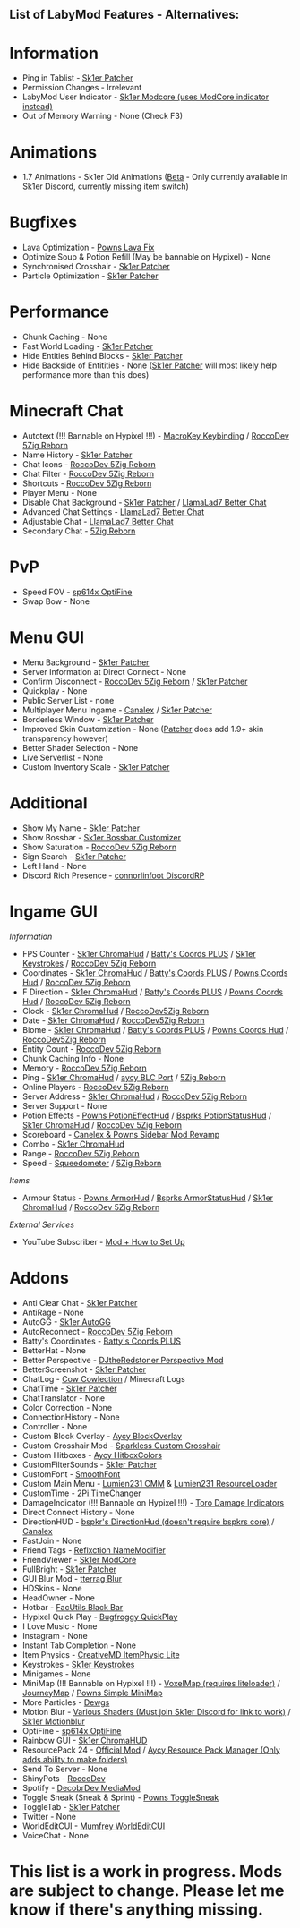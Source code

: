 ## List of LabyMod Features - Alternatives:

# Information
- Ping in Tablist - [Sk1er Patcher](https://sk1er.club/mods/patcher)
- Permission Changes - Irrelevant
- LabyMod User Indicator - [Sk1er Modcore (uses ModCore indicator instead)](https://sk1er.club/mods/modcore)
- Out of Memory Warning - None (Check F3)

# Animations
- 1.7 Animations - Sk1er Old Animations ([Beta](https://sk1er.club/beta) - Only currently available in Sk1er Discord, currently missing item switch)

# Bugfixes
- Lava Optimization - [Powns Lava Fix](https://download.powns.dev/lavafix189)
- Optimize Soup & Potion Refill (May be bannable on Hypixel) - None
- Synchronised Crosshair - [Sk1er Patcher](https://sk1er.club/mods/patcher)
- Particle Optimization - [Sk1er Patcher](https://sk1er.club/mods/patcher)

# Performance
- Chunk Caching - None
- Fast World Loading - [Sk1er Patcher](https://sk1er.club/mods/patcher)
- Hide Entities Behind Blocks - [Sk1er Patcher](https://sk1er.club/mods/patcher)
- Hide Backside of Entitities - None ([Sk1er Patcher](https://sk1er.club/mods/patcher) will most likely help performance more than this does)

# Minecraft Chat
- Autotext (!!! Bannable on Hypixel !!!) - [MacroKey Keybinding](https://www.curseforge.com/minecraft/mc-mods/macrokey-keybinding/files/2659839) / [RoccoDev 5Zig Reborn](https://5zigreborn.eu/)
- Name History - [Sk1er Patcher](https://sk1er.club/mods/patcher)
- Chat Icons - [RoccoDev 5Zig Reborn](https://5zigreborn.eu/)
- Chat Filter - [RoccoDev 5Zig Reborn](https://5zigreborn.eu/)
- Shortcuts - [RoccoDev 5Zig Reborn](https://5zigreborn.eu/)
- Player Menu - None
- Disable Chat Background - [Sk1er Patcher](https://sk1er.club/mods/patcher) / [LlamaLad7 Better Chat](https://www.curseforge.com/minecraft/mc-mods/better-chat/files/3048404)
- Advanced Chat Settings - [LlamaLad7 Better Chat](https://www.curseforge.com/minecraft/mc-mods/better-chat/files/3048404)
- Adjustable Chat - [LlamaLad7 Better Chat](https://www.curseforge.com/minecraft/mc-mods/better-chat/files/3048404)
- Secondary Chat - [5Zig Reborn](https://5zigreborn.eu/)

# PvP
- Speed FOV - [sp614x OptiFine](https://optifine.net)
- Swap Bow - None

# Menu GUI
- Menu Background - [Sk1er Patcher](https://sk1er.club/mods/patcher)
- Server Information at Direct Connect - None
- Confirm Disconnect - [RoccoDev 5Zig Reborn](https://5zigreborn.eu/) / [Sk1er Patcher](https://sk1er.club/mods/patcher)
- Quickplay - None
- Public Server List - none
- Multiplayer Menu Ingame - [Canalex](https://www.youtube.com/watch?v=04EangMQd7I) / [Sk1er Patcher](https://sk1er.club/mods/patcher)
- Borderless Window - [Sk1er Patcher](https://sk1er.club/mods/patcher)
- Improved Skin Customization - None ([Patcher](https://sk1er.club/mods/patcher) does add 1.9+ skin transparency however)
- Better Shader Selection - None
- Live Serverlist - None
- Custom Inventory Scale - [Sk1er Patcher](https://sk1er.club/mods/patcher)

# Additional
- Show My Name - [Sk1er Patcher](https://sk1er.club/mods/patcher)
- Show Bossbar - [Sk1er Bossbar Customizer](https://sk1er.club/mods/bossbar_customizer)
- Show Saturation - [RoccoDev 5Zig Reborn](https://5zigreborn.eu/)
- Sign Search - [Sk1er Patcher](https://sk1er.club/mods/patcher)
- Left Hand - None
- Discord Rich Presence - [connorlinfoot DiscordRP](https://hypixel.net/threads/forge-1-8-9-discordrp-rich-presence-for-minecraft-hypixel.1573606/)

# Ingame GUI 

_Information_
- FPS Counter - [Sk1er ChromaHud](https://sk1er.club/mods/ChromaHUD) / [Batty's Coords PLUS](https://www.curseforge.com/minecraft/mc-mods/batty-ui/files/2272073) / [Sk1er Keystrokes](https://sk1er.club/mods/keystrokesmod) / [RoccoDev 5Zig Reborn](https://5zigreborn.eu/)
- Coordinates - [Sk1er ChromaHud](https://sk1er.club/mods/ChromaHUD) / [Batty's Coords PLUS](https://www.curseforge.com/minecraft/mc-mods/batty-ui/files/2272073) / [Powns Coords Hud](https://download.powns.dev/coordsmod189) / [RoccoDev 5Zig Reborn](https://5zigreborn.eu/)
- F Direction - [Sk1er ChromaHud](https://sk1er.club/mods/ChromaHUD) / [Batty's Coords PLUS](https://www.curseforge.com/minecraft/mc-mods/batty-ui/files/2272073) / [Powns Coords Hud](https://download.powns.dev/coordsmod189) / [RoccoDev 5Zig Reborn](https://5zigreborn.eu/)
- Clock - [Sk1er ChromaHud](https://sk1er.club/mods/ChromaHUD) / [RoccoDev5Zig Reborn](https://5zigreborn.eu/)
- Date - [Sk1er ChromaHud](https://sk1er.club/mods/ChromaHUD) / [RoccoDev5Zig Reborn](https://5zigreborn.eu/)
- Biome - [Sk1er ChromaHud](https://sk1er.club/mods/ChromaHUD) / [Batty's Coords PLUS](https://www.curseforge.com/minecraft/mc-mods/batty-ui/files/2272073) / [Powns Coords Hud](https://download.powns.dev/coordsmod189) / [RoccoDev5Zig Reborn](https://5zigreborn.eu/)
- Entity Count - [RoccoDev 5Zig Reborn](https://5zigreborn.eu/)
- Chunk Caching Info - None
- Memory - [RoccoDev 5Zig Reborn](https://5zigreborn.eu/)
- Ping - [Sk1er ChromaHud](https://sk1er.club/mods/ChromaHUD) / [aycy BLC Port](https://www.youtube.com/watch?v=NAsefZXZbHQ) / [5Zig Reborn](https://5zigreborn.eu/)
- Online Players - [RoccoDev 5Zig Reborn](https://5zigreborn.eu/)
- Server Address - [Sk1er ChromaHud](https://sk1er.club/mods/ChromaHUD) / [RoccoDev 5Zig Reborn](https://5zigreborn.eu/)
- Server Support - None
- Potion Effects - [Powns PotionEffectHud](http://www.mediafire.com/file/pas0pju90s98r6o/%255B1.8.9%255D_Powns%2527_PotionEffect_HUD_-_1.0.jar/file) / [Bsprks PotionStatusHud](https://hypixel.net/threads/bspkrs-mods-for-1-8-9-forge.1207968/) / [Sk1er ChromaHud](https://sk1er.club/mods/ChromaHUD) / [RoccoDev 5Zig Reborn](https://5zigreborn.eu/)
- Scoreboard - [Canelex & Powns Sidebar Mod Revamp](https://www.youtube.com/watch?v=cn9VvT43yRs)
- Combo - [Sk1er ChromaHud](https://sk1er.club/mods/ChromaHUD)
- Range - [RoccoDev 5Zig Reborn](https://5zigreborn.eu/)
- Speed - [Squeedometer](https://www.curseforge.com/minecraft/mc-mods/squeedometer/files/2495576) / [5Zig Reborn](https://5zigreborn.eu/)

_Items_
- Armour Status - [Powns ArmorHud](https://download.powns.dev/armorhud189) / [Bsprks ArmorStatusHud](https://hypixel.net/threads/bspkrs-mods-for-1-8-9-forge.1207968/) / [Sk1er ChromaHud](https://sk1er.club/mods/ChromaHUD) / [RoccoDev 5Zig Reborn](https://5zigreborn.eu/)

_External Services_
- YouTube Subscriber - [Mod + How to Set Up](https://www.youtube.com/watch?v=jjNB1G37Uck)

# Addons
- Anti Clear Chat - [Sk1er Patcher](https://sk1er.club/mods/patcher)
- AntiRage - None
- AutoGG - [Sk1er AutoGG](https://sk1er.club/mods/autogg)
- AutoReconnect - [RoccoDev 5Zig Reborn](https://5zigreborn.eu/)
- Batty's Coordinates - [Batty's Coords PLUS](https://www.curseforge.com/minecraft/mc-mods/batty-ui/files/2272073) 
- BetterHat - None
- Better Perspective - [DJtheRedstoner Perspective Mod](https://github.com/DJtheRedstoner/PerspectiveModv4/releases/)
- BetterScreenshot - [Sk1er Patcher](https://sk1er.club/mods/patcher)
- ChatLog - [Cow Cowlection](https://github.com/cow-mc/Cowlection/releases/download/v1.8.9-0.11.0/Cowlection-1.8.9-0.11.0.jar) / Minecraft Logs
- ChatTime - [Sk1er Patcher](https://sk1er.club/mods/patcher)
- ChatTranslator - None
- Color Correction - None
- ConnectionHistory - None
- Controller - None
- Custom Block Overlay - [Aycy BlockOverlay](https://hypixel.net/threads/forge-1-8-9-block-overlay-v4-0-3.1417995/)
- Custom Crosshair Mod - [Sparkless Custom Crosshair](https://www.curseforge.com/minecraft/mc-mods/custom-crosshair-mod/files/2304056)
- Custom Hitboxes - [Aycy HitboxColors](http://www.mediafire.com/file/rci3i8m09yoek7u/HitboxColors-v1.0.jar)
- CustomFilterSounds - [Sk1er Patcher](https://sk1er.club/mods/patcher)
- CustomFont - [SmoothFont](https://www.curseforge.com/minecraft/mc-mods/smooth-font/files/2568454)
- Custom Main Menu - [Lumien231 CMM](https://www.curseforge.com/minecraft/mc-mods/custom-main-menu/files/2280558) & [Lumien231 ResourceLoader](https://www.curseforge.com/minecraft/mc-mods/resource-loader/files/2271089)
- CustomTime - [2Pi TimeChanger](https://2pi.pw/mods/timechanger)
- DamageIndicator (!!! Bannable on Hypixel !!!) - [Toro Damage Indicators](https://www.curseforge.com/minecraft/mc-mods/torohealth-damage-indicators/files/2353090)
- Direct Connect History - None
- DirectionHUD - [bspkr's DirectionHud (doesn't require bspkrs core)](https://github.com/ReflxctionDev/bspkrsCore/releases/tag/1.24) / [Canalex](https://www.youtube.com/watch?v=Anwxqk2EAlE)
- FastJoin - None
- Friend Tags - [Reflxction NameModifier](https://github.com/ReflxctionDev/NameModifier/releases)
- FriendViewer - [Sk1er ModCore](https://sk1er.club/modcore)
- FullBright - [Sk1er Patcher](https://sk1er.club/mods/patcher)
- GUI Blur Mod - [tterrag Blur](https://www.curseforge.com/minecraft/mc-mods/blur/files/26)
- HDSkins - None
- HeadOwner - None
- Hotbar - [FacUtils Black Bar](https://github.com/FacUtils/BlackBarMod-1.8.9/releases/tag/1.0.4)
- Hypixel Quick Play - [Bugfroggy QuickPlay](https://hypixel.net/threads/forge-quickplay-v2-0-3-quickly-join-games-on-the-network.1317410/)
- I Love Music - None
- Instagram - None
- Instant Tab Completion - None
- Item Physics - [CreativeMD ItemPhysic Lite](https://www.curseforge.com/minecraft/mc-mods/itemphysic-lite/files/2439695)
- Keystrokes - [Sk1er Keystrokes](https://sk1er.club/mods/keystrokesmod)
- Minigames - None
- MiniMap (!!! Bannable on Hypixel !!!) - [VoxelMap (requires liteloader)](https://www.curseforge.com/minecraft/mc-mods/voxelmap/files/2460202) / [JourneyMap](https://www.curseforge.com/minecraft/mc-mods/journeymap/files/2311867) / [Powns Simple MiniMap](https://github.com/pownsgg/MiniMap)
- More Particles - [Dewgs](https://www.mediafire.com/file/z42f9gzegatz9cq/%255B1.8.9%255DParticleMod-1.02.jar/file)
- Motion Blur - [Various Shaders (Must join Sk1er Discord for link to work)](https://canary.discordapp.com/channels/411619823445999637/411620521382510592/702326988228263936) / [Sk1er Motionblur](https://sk1er.club/mods/motionblurmod)
- OptiFine - [sp614x OptiFine](https://optifine.net)
- Rainbow GUI - [Sk1er ChromaHUD](https://sk1er.club/mods/ChromaHUD)
- ResourcePack 24 - [Official Mod](https://resourcepacks24.de/texturepack-mod) / [Aycy Resource Pack Manager (Only adds ability to make folders)](https://www.youtube.com/watch?v=OQZFWrrE)
- Send To Server - None
- ShinyPots - [RoccoDev](https://github.com/RoccoDev/ShinyPots-1.8/releases/tag/1.5)
- Spotify - [DecobrDev MediaMod](https://www.curseforge.com/minecraft/mc-mods/mediamod/files/2797563)
- Toggle Sneak (Sneak & Sprint) - [Powns ToggleSneak](https://download.powns.dev/togglesneak189)
- ToggleTab - [Sk1er Patcher](https://sk1er.club/mods/patcher)
- Twitter - None
- WorldEditCUI - [Mumfrey WorldEditCUI](https://www.curseforge.com/minecraft/mc-mods/worldeditcui/files/2352911)
- VoiceChat - None

# This list is a work in progress. Mods are subject to change. Please let me know if there's anything missing.
